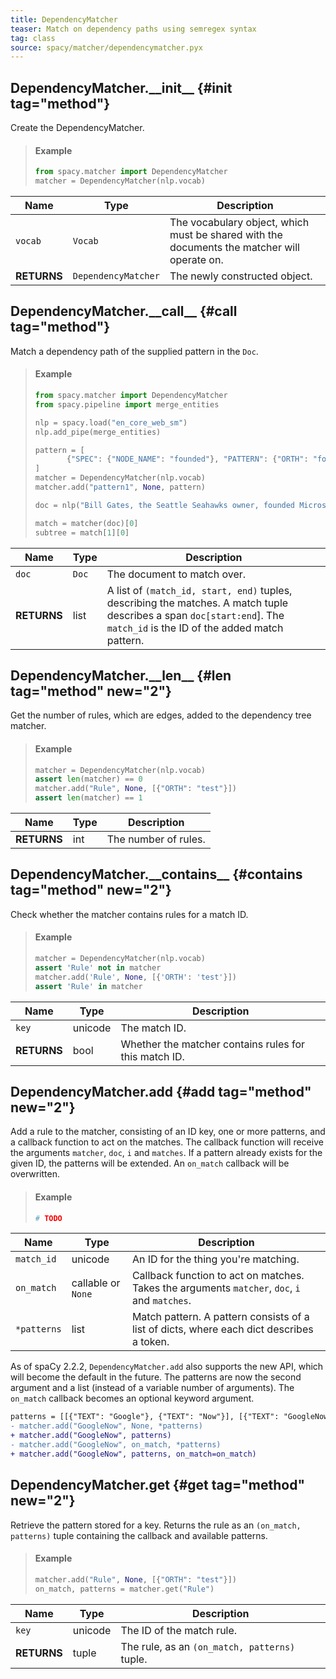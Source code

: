 ```yaml
---
title: DependencyMatcher
teaser: Match on dependency paths using semregex syntax
tag: class
source: spacy/matcher/dependencymatcher.pyx
---
```




## DependencyMatcher.\_\_init\_\_ {#init tag="method"}

Create the DependencyMatcher.

> #### Example
>
> ```python
> from spacy.matcher import DependencyMatcher
> matcher = DependencyMatcher(nlp.vocab)
> ```

| Name                                    | Type      | Description                                                                                 |
| --------------------------------------- | --------- | ------------------------------------------------------------------------------------------- |
| `vocab`                                 | `Vocab`   | The vocabulary object, which must be shared with the documents the matcher will operate on. |
| **RETURNS**                             | `DependencyMatcher` | The newly constructed object.                                                               |

## DependencyMatcher.\_\_call\_\_ {#call tag="method"}

Match a dependency path of the supplied pattern in the `Doc`.

> #### Example
>
> ```python
> from spacy.matcher import DependencyMatcher
> from spacy.pipeline import merge_entities
> 
> nlp = spacy.load("en_core_web_sm")
> nlp.add_pipe(merge_entities)
> 
> pattern = [
>        {"SPEC": {"NODE_NAME": "founded"}, "PATTERN": {"ORTH": "founded"}}
> ]
> matcher = DependencyMatcher(nlp.vocab)
> matcher.add("pattern1", None, pattern)
> 
> doc = nlp("Bill Gates, the Seattle Seahawks owner, founded Microsoft.")
> 
> match = matcher(doc)[0]
> subtree = match[1][0]
> ```

| Name        | Type  | Description                                                                                                                                                              |
| ----------- | ----- | ------------------------------------------------------------------------------------------------------------------------------------------------------------------------ |
| `doc`       | `Doc` | The document to match over.                                                                                                                                              |
| **RETURNS** | list  | A list of `(match_id, start, end)` tuples, describing the matches. A match tuple describes a span `doc[start:end`]. The `match_id` is the ID of the added match pattern. |


## DependencyMatcher.\_\_len\_\_ {#len tag="method" new="2"}

Get the number of rules, which are edges, added to the dependency
        tree matcher.

> #### Example
>
> ```python
> matcher = DependencyMatcher(nlp.vocab)
> assert len(matcher) == 0
> matcher.add("Rule", None, [{"ORTH": "test"}])
> assert len(matcher) == 1
> ```

| Name        | Type | Description          |
| ----------- | ---- | -------------------- |
| **RETURNS** | int  | The number of rules. |

## DependencyMatcher.\_\_contains\_\_ {#contains tag="method" new="2"}

Check whether the matcher contains rules for a match ID.

> #### Example
>
> ```python
> matcher = DependencyMatcher(nlp.vocab)
> assert 'Rule' not in matcher
> matcher.add('Rule', None, [{'ORTH': 'test'}])
> assert 'Rule' in matcher
> ```

| Name        | Type    | Description                                           |
| ----------- | ------- | ----------------------------------------------------- |
| `key`       | unicode | The match ID.                                         |
| **RETURNS** | bool    | Whether the matcher contains rules for this match ID. |

## DependencyMatcher.add {#add tag="method" new="2"}

Add a rule to the matcher, consisting of an ID key, one or more patterns, and a
callback function to act on the matches. The callback function will receive the
arguments `matcher`, `doc`, `i` and `matches`. If a pattern already exists for
the given ID, the patterns will be extended. An `on_match` callback will be
overwritten.

> #### Example
>
> ```python
> # TODO
> ```

| Name        | Type               | Description                                                                                   |
| ----------- | ------------------ | --------------------------------------------------------------------------------------------- |
| `match_id`  | unicode            | An ID for the thing you're matching.                                                          |
| `on_match`  | callable or `None` | Callback function to act on matches. Takes the arguments `matcher`, `doc`, `i` and `matches`. |
| `*patterns` | list               | Match pattern. A pattern consists of a list of dicts, where each dict describes a token.      |

<Infobox title="Changed in v2.2.2" variant="warning">

As of spaCy 2.2.2, `DependencyMatcher.add` also supports the new API, which will become
the default in the future. The patterns are now the second argument and a list
(instead of a variable number of arguments). The `on_match` callback becomes an
optional keyword argument.

```diff
patterns = [[{"TEXT": "Google"}, {"TEXT": "Now"}], [{"TEXT": "GoogleNow"}]]
- matcher.add("GoogleNow", None, *patterns)
+ matcher.add("GoogleNow", patterns)
- matcher.add("GoogleNow", on_match, *patterns)
+ matcher.add("GoogleNow", patterns, on_match=on_match)
```

</Infobox>


## DependencyMatcher.get {#get tag="method" new="2"}

Retrieve the pattern stored for a key. Returns the rule as an
`(on_match, patterns)` tuple containing the callback and available patterns.

> #### Example
>
> ```python
> matcher.add("Rule", None, [{"ORTH": "test"}])
> on_match, patterns = matcher.get("Rule")
> ```

| Name        | Type    | Description                                   |
| ----------- | ------- | --------------------------------------------- |
| `key`       | unicode | The ID of the match rule.                     |
| **RETURNS** | tuple   | The rule, as an `(on_match, patterns)` tuple. |
